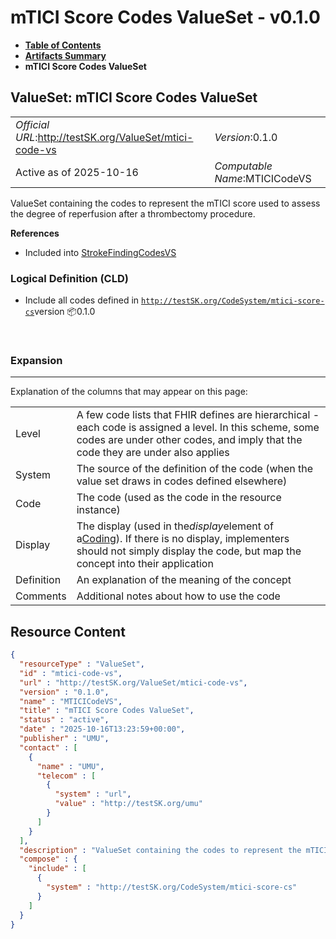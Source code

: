 # mTICI Score Codes ValueSet - v0.1.0

* [**Table of Contents**](toc.md)
* [**Artifacts Summary**](artifacts.md)
* **mTICI Score Codes ValueSet**

## ValueSet: mTICI Score Codes ValueSet 

| | |
| :--- | :--- |
| *Official URL*:http://testSK.org/ValueSet/mtici-code-vs | *Version*:0.1.0 |
| Active as of 2025-10-16 | *Computable Name*:MTICICodeVS |

 
ValueSet containing the codes to represent the mTICI score used to assess the degree of reperfusion after a thrombectomy procedure. 

 **References** 

* Included into [StrokeFindingCodesVS](ValueSet-stroke-finding-codes-vs.md)

### Logical Definition (CLD)

* Include all codes defined in [`http://testSK.org/CodeSystem/mtici-score-cs`](CodeSystem-mtici-score-cs.md)version 📦0.1.0

 

### Expansion

-------

 Explanation of the columns that may appear on this page: 

| | |
| :--- | :--- |
| Level | A few code lists that FHIR defines are hierarchical - each code is assigned a level. In this scheme, some codes are under other codes, and imply that the code they are under also applies |
| System | The source of the definition of the code (when the value set draws in codes defined elsewhere) |
| Code | The code (used as the code in the resource instance) |
| Display | The display (used in the*display*element of a[Coding](http://hl7.org/fhir/R5/datatypes.html#Coding)). If there is no display, implementers should not simply display the code, but map the concept into their application |
| Definition | An explanation of the meaning of the concept |
| Comments | Additional notes about how to use the code |



## Resource Content

```json
{
  "resourceType" : "ValueSet",
  "id" : "mtici-code-vs",
  "url" : "http://testSK.org/ValueSet/mtici-code-vs",
  "version" : "0.1.0",
  "name" : "MTICICodeVS",
  "title" : "mTICI Score Codes ValueSet",
  "status" : "active",
  "date" : "2025-10-16T13:23:59+00:00",
  "publisher" : "UMU",
  "contact" : [
    {
      "name" : "UMU",
      "telecom" : [
        {
          "system" : "url",
          "value" : "http://testSK.org/umu"
        }
      ]
    }
  ],
  "description" : "ValueSet containing the codes to represent the mTICI score used to assess the degree of reperfusion after a thrombectomy procedure.",
  "compose" : {
    "include" : [
      {
        "system" : "http://testSK.org/CodeSystem/mtici-score-cs"
      }
    ]
  }
}

```
